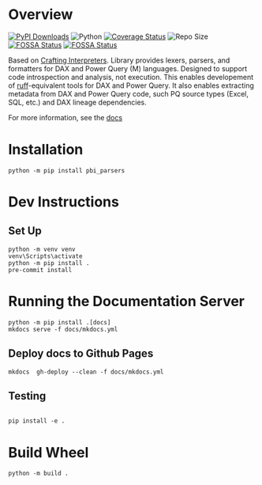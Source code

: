 # Overview

[![PyPI Downloads](https://static.pepy.tech/badge/pbi-parsers)](https://pepy.tech/projects/pbi-parsers)
![Python](https://img.shields.io/badge/python-3.11-blue.svg)
[![Coverage Status](https://coveralls.io/repos/github/douglassimonsen/pbi_parsers/badge.svg?branch=main)](https://coveralls.io/github/douglassimonsen/pbi_parsers?branch=main)
![Repo Size](https://img.shields.io/github/repo-size/douglassimonsen/pbi_parsers)
[![FOSSA Status](https://app.fossa.com/api/projects/git%2Bgithub.com%2Fdouglassimonsen%2Fpbi_parsers.svg?type=shield&issueType=license)](https://app.fossa.com/projects/git%2Bgithub.com%2Fdouglassimonsen%2Fpbi_parsers?ref=badge_shield&issueType=license)
[![FOSSA Status](https://app.fossa.com/api/projects/git%2Bgithub.com%2Fdouglassimonsen%2Fpbi_parsers.svg?type=shield&issueType=security)](https://app.fossa.com/projects/git%2Bgithub.com%2Fdouglassimonsen%2Fpbi_parsers?ref=badge_shield&issueType=security)

Based on [Crafting Interpreters](https://timothya.com/pdfs/crafting-interpreters.pdf). Library provides lexers, parsers, and formatters for DAX and Power Query (M) languages. Designed to support code introspection and analysis, not execution. This enables developement of [ruff](https://github.com/astral-sh/ruff)-equivalent tools for DAX and Power Query. It also enables extracting metadata from DAX and Power Query code, such PQ source types (Excel, SQL, etc.) and DAX lineage dependencies.

For more information, see the [docs](https://douglassimonsen.github.io/pbi_parsers/)

# Installation

```shell
python -m pip install pbi_parsers
```

# Dev Instructions


## Set Up

```shell
python -m venv venv
venv\Scripts\activate
python -m pip install .
pre-commit install
```


# Running the Documentation Server

```shell
python -m pip install .[docs]
mkdocs serve -f docs/mkdocs.yml
```

## Deploy docs to Github Pages

```shell
mkdocs  gh-deploy --clean -f docs/mkdocs.yml
```

## Testing

```shell

pip install -e .
```

# Build Wheel

```shell
python -m build .
```